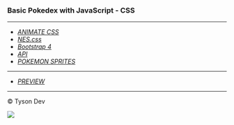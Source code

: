 ###  Basic Pokedex with JavaScript - CSS

------------
* [*ANIMATE CSS*](https://animate.style/)
* [*NES.css*](https://nostalgic-css.github.io/NES.css/)
* [*Bootstrap 4*](https://getbootstrap.com/)
* [*API*](https://pokeapi.co/)
* [*POKEMON SPRITES*](https://pokemondb.net/sprites/ "POKEMON SPRITES")

------------
* [*PREVIEW*](https://tyson-core.github.io/pokedex-basic/)
------------


&copy; Tyson Dev

![](https://i.pinimg.com/originals/4a/d3/b5/4ad3b567236d7d59e2f31e6633cfcdc7.gif)